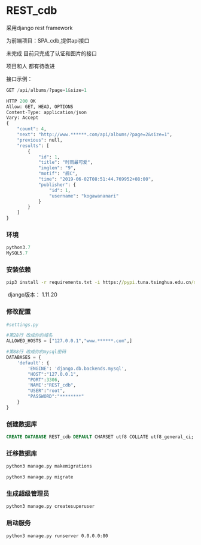 # REST_cdb

采用django rest framework

为前端项目：SPA_cdb,提供api接口

未完成 目前只完成了认证和图片的接口

项目和人 都有待改进

接口示例：

```python
GET /api/albums/?page=1&size=1

HTTP 200 OK
Allow: GET, HEAD, OPTIONS
Content-Type: application/json
Vary: Accept
{
    "count": 4,
    "next": "http://www.******.com/api/albums/?page=2&size=1",
    "previous": null,
    "results": [
        {
            "id": 1,
            "title": "时雨最可爱",
            "imglen": "9",
            "motif": "舰C",
            "time": "2019-06-02T08:51:44.769952+08:00",
            "publisher": {
                "id": 1,
                "username": "kogawananari"
            }
        }
    ]
}
```



### 环境

```python
python3.7
MySQL5.7
```



### 安装依赖

```cmd
pip3 install -r requirements.txt -i https://pypi.tuna.tsinghua.edu.cn/simple
```

​    django版本： 1.11.20



### 修改配置

```python
#settings.py

#第28行 改成你的域名
ALLOWED_HOSTS = ["127.0.0.1","www.******.com",]

#第88行 改成你的mysql密码
DATABASES = {
    'default': {
        'ENGINE': 'django.db.backends.mysql',
        "HOST":"127.0.0.1",
        "PORT":3306,
        'NAME':"REST_cdb",
        "USER":"root",
        "PASSWORD":"********"
    }
}
```



### 创建数据库

```sql
CREATE DATABASE REST_cdb DEFAULT CHARSET utf8 COLLATE utf8_general_ci;
```



### 迁移数据库

```cmd
python3 manage.py makemigrations   

python3 manage.py migrate   
```



### 生成超级管理员

```cmd
python3 manage.py createsuperuser
```



### 启动服务

```cmd
python3 manage.py runserver 0.0.0.0:80
```


